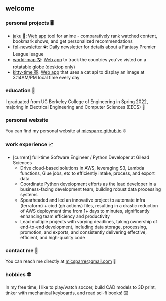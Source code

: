 ## welcome

### personal projects 🖥️

- [jaku 🚥](https://github.com/micsparre/jaku#readme): [Web app](https://jaku.pages.dev/) tool for anime - comparatively rank watched content, bookmark shows, and get personalized recommendations
- [fpl-newsletter ⚽️](https://github.com/micsparre/fpl-newsletter#readme): Daily newsletter for details about a Fantasy Premier League league
- [world-map 🌎](https://github.com/micsparre/world-map#readme): [Web app](https://micsparre.github.io/world-map) to track the countries you've visted on a rotatable globe (desktop only)
- [kitty-time 😸](https://github.com/micsparre/kitty-time#readme): [Web app](https://micsparre.github.io/kitty-time) that uses a cat api to display an image at 3:14AM/PM local time every day

### education 📖

I graduated from UC Berkeley College of Engineering in Spring 2022, majoring in Electrical Engineering and Computer Sciences (EECS) 🐻

### personal website

You can find my personal website at [micsparre.github.io](https://micsparre.github.io) 🌐

### work experience 📈

- [current] full-time Software Engineer / Python Developer at Gilead Sciences
  - Drive cloud-based solutions in AWS, leveraging S3, Lambda functions, Glue jobs, etc to efficiently intake, process, and export data
  - Coordinate Python development efforts as the lead developer in a business-facing development team, building robust data processing systems
  - Spearheaded and led an innovative project to automate infra (terraform) + cicd (gh actions) files, resulting in a drastic reduction of AWS deployment time from 1+ days to minutes, significantly enhancing team efficiency and productivity
  - Lead multiple projects with varying deadlines, taking ownership of end-to-end development, including data storage, processing, promotion, and exports, and consistently delivering effective, efficient, and high-quality code

### contact me 📲

You can reach me directly at micsparre@gmail.com 📧

### hobbies ⚽️

In my free time, I like to play/watch soccer, build CAD models to 3D print, tinker with mechanical keyboards, and read sci-fi books! ⌨️
